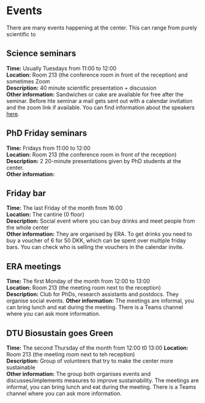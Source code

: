 # Events
There are many events happening at the center. This can range from purely scientific to 

## Science seminars
**Time:** Usually Tuesdays from 11:00 to 12:00  
**Location:** Room 213 (the conference room in front of the reception) and sometimes Zoom  
**Description:** 40 minute scientific presentation + discussion  
**Other information:** Sandwiches or cake are available for free after the seminar. Before hte seminar a mail gets sent out with a calendar invitation and the zoom link if available. You can find information about the speakers [here](https://dtudk.sharepoint.com/:x:/r/sites/DTUBiosustain/_layouts/15/Doc.aspx?sourcedoc=%7B5D218F9D-D530-4161-BCCA-F80883C5C174%7D&file=Science%20Seminars%20&%20Sandwiches%20-%20Schedule%20.xlsx=&wdLOR=cB3548AAF-B3A3-461A-A4AF-C95EF66FF456&action=default&mobileredirect=true).

## PhD Friday seminars
**Time:** Fridays from 11:00 to 12:00  
**Location:** Room 213 (the conference room in front of the reception)  
**Description:** 2 20-minute presentations given by PhD students at the center.  
**Other information:**  

## Friday bar
**Time:** The last Friday of the month from 16:00  
**Location:** The cantine (0 floor)  
**Description:** Social event where you can buy drinks and meet people from the whole center  
**Other information:** They are organised by ERA. To get drinks you need to buy a voucher of 6 for 50 DKK, which can be spent over multiple friday bars. You can check who is selling the vouchers in the calendar invite.  

## ERA meetings
**Time:** The first Monday of the month from 12:00 to 13:00  
**Location:** Room 213 (the meeting room next to the reception)  
**Description:** Club for PhDs, research assistants and postdocs. They organise social events.
**Other information:** The meetings are informal, you can bring lunch and eat during the meeting. There is a Teams channel where you can ask more information.  

## DTU Biosustain goes Green
**Time:** The second Thursday of the month from 12:00 t0 13:00
**Location:** Room 213 (the meeting room next to teh reception)  
**Description:** Group of volunteers that try to make the center more sustainable  
**Other information:** The group both organises events and discusses/implements measures to improve sustainability. The meetings are informal, you can bring lunch and eat during the meeting. There is a Teams channel where you can ask more information.  
